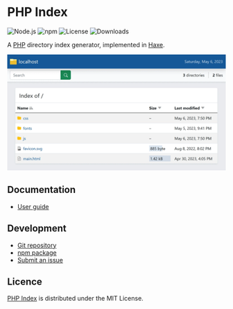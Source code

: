 # PHP Index
![Node.js](https://badgen.net/npm/node/@cedx/php-index) ![npm](https://badgen.net/npm/v/@cedx/php-index) ![License](https://badgen.net/npm/license/@cedx/php-index) ![Downloads](https://badgen.net/npm/dt/@cedx/php-index)

A [PHP](https://www.php.net) directory index generator, implemented in [Haxe](https://haxe.org).

![Screenshot](docs/screenshot.webp)

## Documentation
- [User guide](https://docs.belin.io/php-index)

## Development
- [Git repository](https://github.com/cedx/php-index)
- [npm package](https://www.npmjs.com/package/@cedx/php-index)
- [Submit an issue](https://github.com/cedx/php-index/issues)

## Licence
[PHP Index](https://docs.belin.io/php-index) is distributed under the MIT License.

